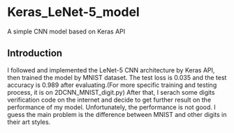 # Keras_LeNet-5_model
A simple CNN model based on Keras API
## Introduction
I followed and implemented the LeNet-5 CNN architecture by Keras API, then trained the model by MNIST dataset. The test loss is 0.035 and the test accuracy is 0.989 after evaluating.(For more specific training and testing process, it is on 2DCNN_MNIST_digit.py) After that, I serach some digits verification code on the internet and decide to get further result on the performance of my model. Unfortunately, the performance is not good. I guess the main problem is the difference between MNIST and other digits in their art styles. 
